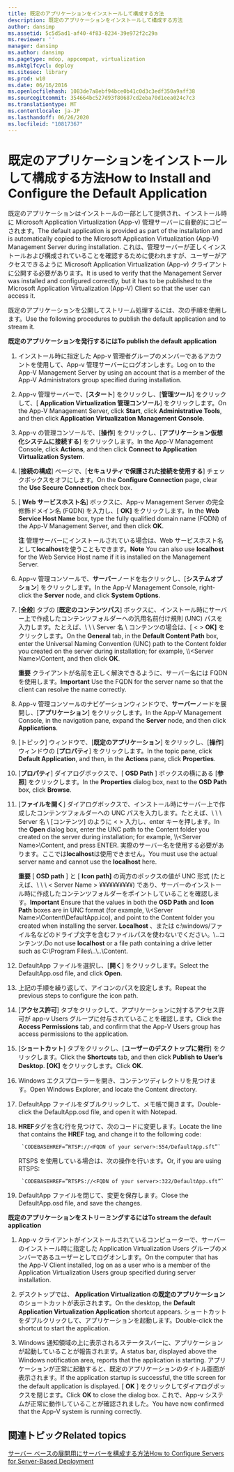 ```yaml
---
title: 既定のアプリケーションをインストールして構成する方法
description: 既定のアプリケーションをインストールして構成する方法
author: dansimp
ms.assetid: 5c5d5ad1-af40-4f83-8234-39e972f2c29a
ms.reviewer: ''
manager: dansimp
ms.author: dansimp
ms.pagetype: mdop, appcompat, virtualization
ms.mktglfcycl: deploy
ms.sitesec: library
ms.prod: w10
ms.date: 06/16/2016
ms.openlocfilehash: 1083de7a8ebf94bce0b41c0d3c3edf350a9aff38
ms.sourcegitcommit: 354664bc527d93f80687cd2eba70d1eea024c7c3
ms.translationtype: MT
ms.contentlocale: ja-JP
ms.lasthandoff: 06/26/2020
ms.locfileid: "10817367"
---
```

# <span data-ttu-id="924cd-103">既定のアプリケーションをインストールして構成する方法</span><span class="sxs-lookup"><span data-stu-id="924cd-103">How to Install and Configure the Default Application</span></span>


<span data-ttu-id="924cd-104">既定のアプリケーションはインストールの一部として提供され、インストール時に Microsoft Application Virtualization (App-v) 管理サーバーに自動的にコピーされます。</span><span class="sxs-lookup"><span data-stu-id="924cd-104">The default application is provided as part of the installation and is automatically copied to the Microsoft Application Virtualization (App-V) Management Server during installation.</span></span> <span data-ttu-id="924cd-105">これは、管理サーバーが正しくインストールおよび構成されていることを確認するために使われますが、ユーザーがアクセスできるように Microsoft Application Virtualization (App-v) クライアントに公開する必要があります。</span><span class="sxs-lookup"><span data-stu-id="924cd-105">It is used to verify that the Management Server was installed and configured correctly, but it has to be published to the Microsoft Application Virtualization (App-V) Client so that the user can access it.</span></span>

<span data-ttu-id="924cd-106">既定のアプリケーションを公開してストリーム処理するには、次の手順を使用します。</span><span class="sxs-lookup"><span data-stu-id="924cd-106">Use the following procedures to publish the default application and to stream it.</span></span>

**<span data-ttu-id="924cd-107">既定のアプリケーションを発行するには</span><span class="sxs-lookup"><span data-stu-id="924cd-107">To publish the default application</span></span>**

1.  <span data-ttu-id="924cd-108">インストール時に指定した App-v 管理者グループのメンバーであるアカウントを使用して、App-v 管理サーバーにログオンします。</span><span class="sxs-lookup"><span data-stu-id="924cd-108">Log on to the App-V Management Server by using an account that is a member of the App-V Administrators group specified during installation.</span></span>

2.  <span data-ttu-id="924cd-109">App-v 管理サーバーで、[**スタート**] をクリックし、[**管理ツール**] をクリックして、[ **Application Virtualization 管理コンソール**] をクリックします。</span><span class="sxs-lookup"><span data-stu-id="924cd-109">On the App-V Management Server, click **Start**, click **Administrative Tools**, and then click **Application Virtualization Management Console**.</span></span>

3.  <span data-ttu-id="924cd-110">App-v の管理コンソールで、[**操作**] をクリックし、[**アプリケーション仮想化システムに接続する**] をクリックします。</span><span class="sxs-lookup"><span data-stu-id="924cd-110">In the App-V Management Console, click **Actions**, and then click **Connect to Application Virtualization System**.</span></span>

4.  <span data-ttu-id="924cd-111">[**接続の構成**] ページで、[**セキュリティで保護された接続を使用する**] チェックボックスをオフにします。</span><span class="sxs-lookup"><span data-stu-id="924cd-111">On the **Configure Connection** page, clear the **Use Secure Connection** check box.</span></span>

5.  <span data-ttu-id="924cd-112">[ **Web サービスホスト名**] ボックスに、App-v Management Server の完全修飾ドメイン名 (FQDN) を入力し、[ **OK]** をクリックします。</span><span class="sxs-lookup"><span data-stu-id="924cd-112">In the **Web Service Host Name** box, type the fully qualified domain name (FQDN) of the App-V Management Server, and then click **OK**.</span></span>

    <span data-ttu-id="924cd-113">**注** 管理サーバーにインストールされている場合は、Web サービスホスト名として**localhost**を使うこともできます。</span><span class="sxs-lookup"><span data-stu-id="924cd-113">**Note** You can also use **localhost** for the Web Service Host name if it is installed on the Management Server.</span></span>

     

6.  <span data-ttu-id="924cd-114">App-v 管理コンソールで、**サーバー**ノードを右クリックし、[**システムオプション**] をクリックします。</span><span class="sxs-lookup"><span data-stu-id="924cd-114">In the App-V Management Console, right-click the **Server** node, and click **System Options**.</span></span>

7.  <span data-ttu-id="924cd-115">[**全般**] タブの [**既定のコンテンツパス**] ボックスに、インストール時にサーバー上で作成したコンテンツフォルダーへの汎用名前付け規則 (UNC) パスを入力します。たとえば、\\ \ \ Server 名 \\ コンテンツの場合は、[ &lt; &gt; **OK]** をクリックします。</span><span class="sxs-lookup"><span data-stu-id="924cd-115">On the **General** tab, in the **Default Content Path** box, enter the Universal Naming Convention (UNC) path to the Content folder you created on the server during installation; for example, \\\\&lt;Server Name&gt;\\Content, and then click **OK**.</span></span>

    <span data-ttu-id="924cd-116">**重要** クライアントが名前を正しく解決できるように、サーバー名には FQDN を使用します。</span><span class="sxs-lookup"><span data-stu-id="924cd-116">**Important** Use the FQDN for the server name so that the client can resolve the name correctly.</span></span>

     

8.  <span data-ttu-id="924cd-117">App-v 管理コンソールのナビゲーションウィンドウで、**サーバー**ノードを展開し、[**アプリケーション**] をクリックします。</span><span class="sxs-lookup"><span data-stu-id="924cd-117">In the App-V Management Console, in the navigation pane, expand the **Server** node, and then click **Applications**.</span></span>

9.  <span data-ttu-id="924cd-118">[トピック] ウィンドウで、[**既定のアプリケーション**] をクリックし、[**操作**] ウィンドウの [**プロパティ**] をクリックします。</span><span class="sxs-lookup"><span data-stu-id="924cd-118">In the topic pane, click **Default Application**, and then, in the **Actions** pane, click **Properties**.</span></span>

10. <span data-ttu-id="924cd-119">[**プロパティ**] ダイアログボックスで、[ **OSD Path** ] ボックスの横にある [**参照**] をクリックします。</span><span class="sxs-lookup"><span data-stu-id="924cd-119">In the **Properties** dialog box, next to the **OSD Path** box, click **Browse**.</span></span>

11. <span data-ttu-id="924cd-120">[**ファイルを開く**] ダイアログボックスで、インストール時にサーバー上で作成したコンテンツフォルダーへの UNC パスを入力します。たとえば、\\ \ \ Server 名 \\ [コンテンツ] のように &lt; &gt; 入力し、enter キーを押します。</span><span class="sxs-lookup"><span data-stu-id="924cd-120">In the **Open** dialog box, enter the UNC path to the Content folder you created on the server during installation; for example, \\\\&lt;Server Name&gt;\\Content, and press ENTER.</span></span> <span data-ttu-id="924cd-121">実際のサーバー名を使用する必要があります。ここでは**localhost**は使用できません。</span><span class="sxs-lookup"><span data-stu-id="924cd-121">You must use the actual server name and cannot use the **localhost** here.</span></span>

    <span data-ttu-id="924cd-122">**重要** [ **OSD path** ] と [ **Icon path]** の両方のボックスの値が UNC 形式 (たとえば、\\ \ \ &lt; Server Name &gt; ¥¥¥¥¥¥¥¥¥¥) であり、サーバーのインストール時に作成したコンテンツフォルダーをポイントしていることを確認します。</span><span class="sxs-lookup"><span data-stu-id="924cd-122">**Important** Ensure that the values in both the **OSD Path** and **Icon Path** boxes are in UNC format (for example, \\\\&lt;Server Name&gt;\\Content\\DefaultApp.ico), and point to the Content folder you created when installing the server.</span></span> <span data-ttu-id="924cd-123">**Localhost** 、または c:\windows/ファイル名などのドライブ文字を含むファイルパスを使わないでください。\\..コンテンツ.</span><span class="sxs-lookup"><span data-stu-id="924cd-123">Do not use **localhost** or a file path containing a drive letter such as C:\\Program Files\\..\\..\\Content.</span></span>

     

12. <span data-ttu-id="924cd-124">DefaultApp ファイルを選択し、[**開く**] をクリックします。</span><span class="sxs-lookup"><span data-stu-id="924cd-124">Select the DefaultApp.osd file, and click **Open**.</span></span>

13. <span data-ttu-id="924cd-125">上記の手順を繰り返して、アイコンのパスを設定します。</span><span class="sxs-lookup"><span data-stu-id="924cd-125">Repeat the previous steps to configure the icon path.</span></span>

14. <span data-ttu-id="924cd-126">[**アクセス許可**] タブをクリックして、アプリケーションに対するアクセス許可が app-v Users グループに付与されていることを確認します。</span><span class="sxs-lookup"><span data-stu-id="924cd-126">Click the **Access Permissions** tab, and confirm that the App-V Users group has access permissions to the application.</span></span>

15. <span data-ttu-id="924cd-127">[**ショートカット**] タブをクリックし、[**ユーザーのデスクトップに発行**] をクリックします。</span><span class="sxs-lookup"><span data-stu-id="924cd-127">Click the **Shortcuts** tab, and then click **Publish to User’s Desktop**.</span></span> <span data-ttu-id="924cd-128">**[OK]** をクリックします。</span><span class="sxs-lookup"><span data-stu-id="924cd-128">Click **OK**.</span></span>

16. <span data-ttu-id="924cd-129">Windows エクスプローラーを開き、コンテンツディレクトリを見つけます。</span><span class="sxs-lookup"><span data-stu-id="924cd-129">Open Windows Explorer, and locate the Content directory.</span></span>

17. <span data-ttu-id="924cd-130">DefaultApp ファイルをダブルクリックして、メモ帳で開きます。</span><span class="sxs-lookup"><span data-stu-id="924cd-130">Double-click the DefaultApp.osd file, and open it with Notepad.</span></span>

18. <span data-ttu-id="924cd-131">**HREF**タグを含む行を見つけて、次のコードに変更します。</span><span class="sxs-lookup"><span data-stu-id="924cd-131">Locate the line that contains the **HREF** tag, and change it to the following code:</span></span>

         `CODEBASEHREF=”RTSP://<FQDN of your server>:554/DefaultApp.sft”`

    <span data-ttu-id="924cd-132">RTSPS を使用している場合は、次の操作を行います。</span><span class="sxs-lookup"><span data-stu-id="924cd-132">Or, if you are using RTSPS:</span></span>

         `CODEBASEHREF=”RTSPS://<FQDN of your server>:322/DefaultApp.sft”`

19. <span data-ttu-id="924cd-133">DefaultApp ファイルを閉じて、変更を保存します。</span><span class="sxs-lookup"><span data-stu-id="924cd-133">Close the DefaultApp.osd file, and save the changes.</span></span>

**<span data-ttu-id="924cd-134">既定のアプリケーションをストリーミングするには</span><span class="sxs-lookup"><span data-stu-id="924cd-134">To stream the default application</span></span>**

1.  <span data-ttu-id="924cd-135">App-v クライアントがインストールされているコンピューターで、サーバーのインストール時に指定した Application Virtualization Users グループのメンバーであるユーザーとしてログオンします。</span><span class="sxs-lookup"><span data-stu-id="924cd-135">On the computer that has the App-V Client installed, log on as a user who is a member of the Application Virtualization Users group specified during server installation.</span></span>

2.  <span data-ttu-id="924cd-136">デスクトップでは、 **Application Virtualization の既定のアプリケーション**のショートカットが表示されます。</span><span class="sxs-lookup"><span data-stu-id="924cd-136">On the desktop, the **Default Application Virtualization Application** shortcut appears.</span></span> <span data-ttu-id="924cd-137">ショートカットをダブルクリックして、アプリケーションを起動します。</span><span class="sxs-lookup"><span data-stu-id="924cd-137">Double-click the shortcut to start the application.</span></span>

3.  <span data-ttu-id="924cd-138">Windows 通知領域の上に表示されるステータスバーに、アプリケーションが起動していることが報告されます。</span><span class="sxs-lookup"><span data-stu-id="924cd-138">A status bar, displayed above the Windows notification area, reports that the application is starting.</span></span> <span data-ttu-id="924cd-139">アプリケーションが正常に起動すると、既定のアプリケーションのタイトル画面が表示されます。</span><span class="sxs-lookup"><span data-stu-id="924cd-139">If the application startup is successful, the title screen for the default application is displayed.</span></span> <span data-ttu-id="924cd-140">[ **OK** ] をクリックしてダイアログボックスを閉じます。</span><span class="sxs-lookup"><span data-stu-id="924cd-140">Click **OK** to close the dialog box.</span></span> <span data-ttu-id="924cd-141">これで、App-v システムが正常に動作していることが確認されました。</span><span class="sxs-lookup"><span data-stu-id="924cd-141">You have now confirmed that the App-V system is running correctly.</span></span>

## <span data-ttu-id="924cd-142">関連トピック</span><span class="sxs-lookup"><span data-stu-id="924cd-142">Related topics</span></span>


[<span data-ttu-id="924cd-143">サーバー ベースの展開用にサーバーを構成する方法</span><span class="sxs-lookup"><span data-stu-id="924cd-143">How to Configure Servers for Server-Based Deployment</span></span>](how-to-configure-servers-for-server-based-deployment.md)

 

 





